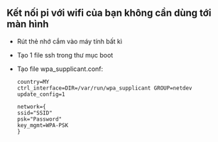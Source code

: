 ## Kết nối pi với wifi của bạn không cần dùng tới màn hình
* Rút thẻ nhớ cắm vào máy tính bất kì
* Tạo 1 file ssh trong thư mục boot
* Tạo file wpa_supplicant.conf:

    ```
    country=MY
    ctrl_interface=DIR=/var/run/wpa_supplicant GROUP=netdev
    update_config=1

    network={
    ssid="SSID"
    psk="Password"
    key_mgmt=WPA-PSK
    }
    ```